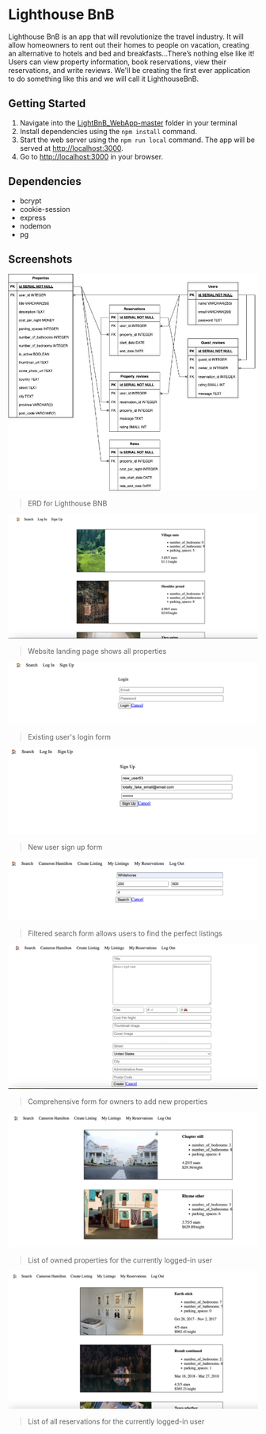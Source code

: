 # Lighthouse BnB
Lighthouse BnB is an app that will revolutionize the travel industry. It will allow homeowners to rent out their homes to people on vacation, creating an alternative to hotels and bed and breakfasts...There’s nothing else like it! Users can view property information, book reservations, view their reservations, and write reviews. We'll be creating the first ever application to do something like this and we will call it LighthouseBnB.

## Getting Started
1. Navigate into the [LightBnB_WebApp-master](./LightBnB_WebApp-master) folder in your terminal
2. Install dependencies using the `npm install` command.
3. Start the web server using the `npm run local` command. The app will be served at <http://localhost:3000>.
4. Go to <http://localhost:3000> in your browser.

## Dependencies
- bcrypt
- cookie-session
- express
- nodemon
- pg

## Screenshots
!["ERD"](./docs/LighthouseBNB-ERD.jpg)

> ERD for Lighthouse BNB

!["Landing page"](./docs/landing-page.png)
> Website landing page shows all properties

!["Login Form"](./docs/login-form.png)
> Existing user's login form

!["New user form"](./docs/new-user-form.png)

> New user sign up form

!["Search form"](./docs/search-form.png)

> Filtered search form allows users to find the perfect listings

!["New listing form"](./docs/new-listing-form.png)
> Comprehensive form for owners to add new properties

!["My listings"](./docs/my-listings.png)
> List of owned properties for the currently logged-in user

!["My reservations"](./docs/my-reservations.png)
> List of all reservations for the currently logged-in user